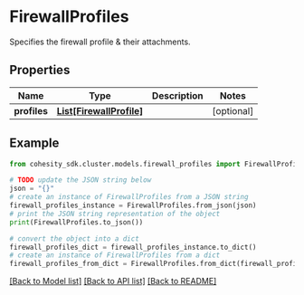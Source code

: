 # FirewallProfiles

Specifies the firewall profile & their attachments.

## Properties

Name | Type | Description | Notes
------------ | ------------- | ------------- | -------------
**profiles** | [**List[FirewallProfile]**](FirewallProfile.md) |  | [optional] 

## Example

```python
from cohesity_sdk.cluster.models.firewall_profiles import FirewallProfiles

# TODO update the JSON string below
json = "{}"
# create an instance of FirewallProfiles from a JSON string
firewall_profiles_instance = FirewallProfiles.from_json(json)
# print the JSON string representation of the object
print(FirewallProfiles.to_json())

# convert the object into a dict
firewall_profiles_dict = firewall_profiles_instance.to_dict()
# create an instance of FirewallProfiles from a dict
firewall_profiles_from_dict = FirewallProfiles.from_dict(firewall_profiles_dict)
```
[[Back to Model list]](../README.md#documentation-for-models) [[Back to API list]](../README.md#documentation-for-api-endpoints) [[Back to README]](../README.md)


